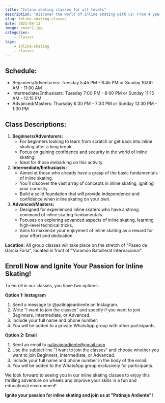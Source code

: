```yaml
---
title: "Inline skating classes for all levels"
description: "Discover the world of inline skating with us! From 4 years old and up."
slug: inline-skating-classes
date: 2023-08-13
image: cover2.jpg
categories:
    - Classes
tags:
    - inline-skating
    - classes
---
```

## **Schedule:**

- Beginners/Adventurers: Tuesday 5:45 PM - 6:45 PM or Sunday 10:00 AM - 11:00 AM
- Intermediate/Enthusiasts: Tuesday 7:00 PM - 8:00 PM or Sunday 11:15 AM - 12:15 PM
- Advanced/Masters: Thursday 6:30 PM - 7:30 PM or Sunday 12:30 PM - 1:30 PM

## **Class Descriptions:**

1. **Beginners/Adventurers:**
     - For beginners looking to learn from scratch or get back into inline skating after a long break.
     - Focus on gaining confidence and security in the world of inline skating.
     - Ideal for those embarking on this activity.
1. **Intermediate/Enthusiasts:**
     - Aimed at those who already have a grasp of the basic fundamentals of inline skating.
     - You'll discover the vast array of concepts in inline skating, igniting your curiosity. 
     - Build a solid foundation that will provide independence and confidence when inline skating on your own.
1. **Advanced/Masters:**
     - Designed for experienced inline skaters who have a strong command of inline skating fundamentals.
     - Focuses on exploring advanced aspects of inline skating, learning high-level technical tricks.
     - Aims to maximize your enjoyment of inline skating as a reward for your effort and dedication.

**Location:** All group classes will take place on the stretch of "Paseo de García Faria", located in front of "Voramón Batxillerat Internacional".

## **Enroll Now and Ignite Your Passion for Inline Skating!**

To enroll in our classes, you have two options:

**Option 1: Instagram**

1. Send a message to @patinajeardiente on Instagram.
1. Write "I want to join the classes" and specify if you want to join Beginners, Intermediate, or Advanced.
1. Include your full name and phone number.
1. You will be added to a private WhatsApp group with other participants.

**Option 2: Email**

1. Send an email to <patinajeardiente@gmail.com>
1. Use the subject line "I want to join the classes" and choose whether you want to join Beginners, Intermediate, or Advanced.
1. Include your full name and phone number in the body of the email.
1. You will be added to the WhatsApp group exclusively for participants.

We look forward to seeing you in our inline skating classes to enjoy this thrilling adventure on wheels and improve your skills in a fun and educational environment!

**Ignite your passion for inline skating and join us at "Patinaje Ardiente"!**